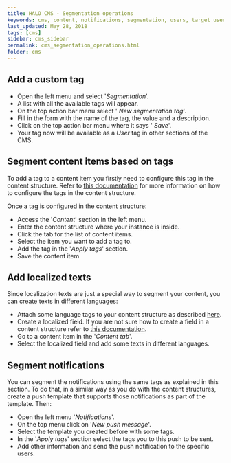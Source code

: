 ```yaml
---
title: HALO CMS - Segmentation operations
keywords: cms, content, notifications, segmentation, users, target user, target, user, modules, structure, tag, market, device, localization, translations
last_updated: May 28, 2018
tags: [cms]
sidebar: cms_sidebar
permalink: cms_segmentation_operations.html
folder: cms
---
```



## Add a custom tag

- Open the left menu and select '*Segmentation*'.
- A list with all the available tags will appear.
- On the top action bar menu select '<span class="fa fa-plus"/> *New segmentation tag*'.
- Fill in the form with the name of the tag, the value and a description.
- Click on the top action bar menu where it says '<span class="fa fa-floppy-o"/> *Save*'.
- Your tag now will be available as a *User* tag in other sections of the CMS.

## Segment content items based on tags

To add a tag to a content item you firstly need to configure this tag in the content structure. Refer to [this documentation](./cms_content_module_structure.html#apply-a-segmentation-tag-to-a-content-item) for more information 
on how to configure the tags in the content structure.

Once a tag is configured in the content structure:

- Access the '*Content*' section in the left menu.
- Enter the content structure where your instance is inside.
- Click the tab for the list of content items.
- Select the item you want to add a tag to.
- Add the tag in the '*Apply tags*' section.
- Save the content item

## Add localized texts

Since localization texts are just a special way to segment your content, you can create texts in different languages:

- Attach some language tags to your content structure as described [here](./cms_content_module_structure.html#apply-a-segmentation-tag-to-a-content-item).
- Create a localized field. If you are not sure how to create a field in a content structure refer to [this documentation](./cms_content_module_structure.html#fields).
- Go to a content item in the '*Content tab*'.
- Select the localized field and add some texts in different languages.

## Segment notifications

You can segment the notifications using the same tags as explained in this section. To do that, in a similar way as you do with the content structures, create a push template
that supports those notifications as part of the template. Then:

- Open the left menu '*Notifications*'.
- On the top menu click on '*New push message*'.
- Select the template you created before with some tags.
- In the  '*Apply tags*' section select the tags you to this push to be sent.
- Add other information and send the push notification to the specific users.

